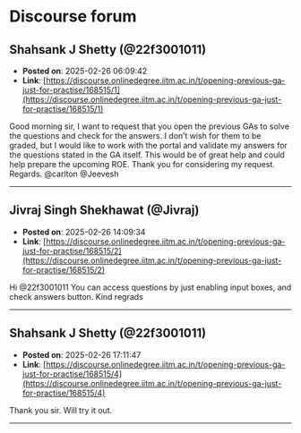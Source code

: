 # Discourse forum

## Shahsank J Shetty (@22f3001011)
- **Posted on**: 2025-02-26 06:09:42
- **Link**: [https://discourse.onlinedegree.iitm.ac.in/t/opening-previous-ga-just-for-practise/168515/1](https://discourse.onlinedegree.iitm.ac.in/t/opening-previous-ga-just-for-practise/168515/1)

Good morning sir,
I want to request that you open the previous GAs to solve the questions and check for the answers. I don’t wish for them to be graded, but I would like to work with the portal and validate my answers for the questions stated in the GA itself. This would be of great help and could help prepare the upcoming ROE.
Thank you for considering my request.
Regards.
@carlton @Jeevesh

---

## Jivraj Singh Shekhawat (@Jivraj)
- **Posted on**: 2025-02-26 14:09:34
- **Link**: [https://discourse.onlinedegree.iitm.ac.in/t/opening-previous-ga-just-for-practise/168515/2](https://discourse.onlinedegree.iitm.ac.in/t/opening-previous-ga-just-for-practise/168515/2)

Hi @22f3001011
You can access questions by just enabling input boxes, and check answers button.
Kind regrads

---

## Shahsank J Shetty (@22f3001011)
- **Posted on**: 2025-02-26 17:11:47
- **Link**: [https://discourse.onlinedegree.iitm.ac.in/t/opening-previous-ga-just-for-practise/168515/4](https://discourse.onlinedegree.iitm.ac.in/t/opening-previous-ga-just-for-practise/168515/4)

Thank you sir. Will try it out.

---
